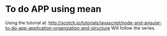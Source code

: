 To do APP using mean
====================

Using the tutorial at: http://scotch.io/tutorials/javascript/node-and-angular-to-do-app-application-organization-and-structure
Will follow the series.
